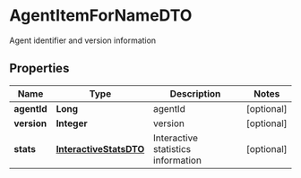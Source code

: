 

# AgentItemForNameDTO

Agent identifier and version information

## Properties

| Name | Type | Description | Notes |
|------------ | ------------- | ------------- | -------------|
|**agentId** | **Long** | agentId |  [optional] |
|**version** | **Integer** | version |  [optional] |
|**stats** | [**InteractiveStatsDTO**](InteractiveStatsDTO.md) | Interactive statistics information |  [optional] |



